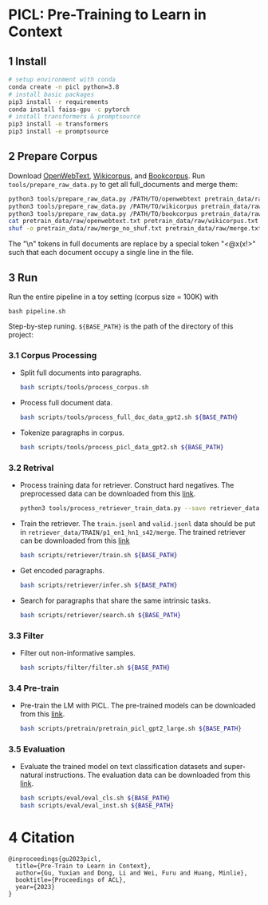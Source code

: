 # PICL: Pre-Training to Learn in Context

## 1 Install
```bash
# setup environment with conda
conda create -n picl python=3.8
# install basic packages
pip3 install -r requirements
conda install faiss-gpu -c pytorch
# install transformers & promptsource
pip3 install -e transformers
pip3 install -e promptsource
```

## 2 Prepare Corpus
Download [OpenWebText](https://huggingface.co/datasets/openwebtext), [Wikicorpus](https://huggingface.co/datasets/wikicorpus), and [Bookcorpus](https://huggingface.co/datasets/bookcorpus). Run `tools/prepare_raw_data.py` to get all full_documents and merge them:
```bash
python3 tools/prepare_raw_data.py /PATH/TO/openwebtext pretrain_data/raw/openwebtext.txt
python3 tools/prepare_raw_data.py /PATH/TO/wikicorpus pretrain_data/raw/wikicorpus.txt
python3 tools/prepare_raw_data.py /PATH/TO/bookcorpus pretrain_data/raw/bookcorpus.txt
cat pretrain_data/raw/openwebtext.txt pretrain_data/raw/wikicorpus.txt pretrain_data/raw/bookcorpus.txt > pretrain_data/raw/merge_no_shuf.txt
shuf -o pretrain_data/raw/merge_no_shuf.txt pretrain_data/raw/merge.txt
```
The "\n" tokens in full documents are replace by a special token "<@x(x!>" such that each document occupy a single line in the file.

## 3 Run
Run the entire pipeline in a toy setting (corpus size = 100K) with
```
bash pipeline.sh
```
Step-by-step runing. `${BASE_PATH}` is the path of the directory of this project:
### 3.1 Corpus Processing
+ Split full documents into paragraphs.
    ```bash
    bash scripts/tools/process_corpus.sh
    ```
+ Process full document data.
    ```bash
    bash scripts/tools/process_full_doc_data_gpt2.sh ${BASE_PATH}
    ```
+ Tokenize paragraphs in corpus.
    ```bash
    bash scripts/tools/process_picl_data_gpt2.sh ${BASE_PATH}
    ```
### 3.2 Retrival
+ Process training data for retriever. Construct hard negatives. The preprocessed data can be downloaded from this [link](https://drive.google.com/file/d/1MMNLT44Qqktxn_-rgVbPVtn8ewFYVGDr/view?usp=share_link).
    ```bash
    python3 tools/process_retriever_train_data.py --save retriever_data --data-names TRAIN
    ```
+ Train the retriever. The `train.jsonl` and `valid.jsonl` data should be put in `retriever_data/TRAIN/p1_en1_hn1_s42/merge`. The trained retriever can be downloaded from this [link](https://drive.google.com/drive/folders/1A7gW9tNJK9QIg0y_Kvsod0i8wgvhPKq8?usp=share_link)
    ```bash
    bash scripts/retriever/train.sh ${BASE_PATH}
    ```
+ Get encoded paragraphs.
    ```bash
    bash scripts/retriever/infer.sh ${BASE_PATH}
    ```
+ Search for paragraphs that share the same intrinsic tasks.
    ```bash
    bash scripts/retriever/search.sh ${BASE_PATH}
    ```

### 3.3 Filter
+ Filter out non-informative samples.
    ```bash
    bash scripts/filter/filter.sh ${BASE_PATH}
    ```

### 3.4 Pre-train
+ Pre-train the LM with PICL. The pre-trained models can be downloaded from this [link](https://drive.google.com/drive/folders/1RVl560T1KyKCVnHb42RX5xbC9hPPb6VS?usp=share_link).
    ```bash
    bash scripts/pretrain/pretrain_picl_gpt2_large.sh ${BASE_PATH}
    ```

### 3.5 Evaluation
+ Evaluate the trained model on text classification datasets and super-natural instructions. The evaluation data can be downloaded from this [link](https://drive.google.com/drive/folders/18R0l7SF8DfqwZzIcaqqfKx0wSEZ5-T5t?usp=share_link).
    ```bash
    bash scripts/eval/eval_cls.sh ${BASE_PATH}
    bash scripts/eval/eval_inst.sh ${BASE_PATH}
    ```

# 4 Citation
```
@inproceedings{gu2023picl,
  title={Pre-Train to Learn in Context},
  author={Gu, Yuxian and Dong, Li and Wei, Furu and Huang, Minlie},
  booktitle={Proceedings of ACL},
  year={2023}
}
```